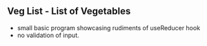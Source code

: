 ## Veg List - List of Vegetables

- small basic program showcasing rudiments of useReducer hook
- no validation of input.
